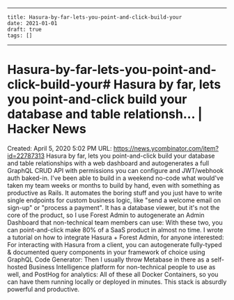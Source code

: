 
---
    title: Hasura-by-far-lets-you-point-and-click-build-your
    date: 2021-01-01    
    draft: true
    tags: []
---
# Hasura-by-far-lets-you-point-and-click-build-your# Hasura by far, lets you point-and-click build your database and table relationsh... | Hacker News
Created: April 5, 2020 5:02 PM
URL: https://news.ycombinator.com/item?id=22787313
Hasura by far, lets you point-and-click build your database and table relationships with a web dashboard and autogenerates a full GraphQL CRUD API with permissions you can configure and JWT/webhook auth baked-in.
I've been able to build in a weekend no-code what would've taken my team weeks or months to build by hand, even with something as productive as Rails.
It automates the boring stuff and you just have to write single endpoints for custom business logic, like "send a welcome email on sign-up" or "process a payment".
It has a database viewer, but it's not the core of the product, so I use Forest Admin to autogenerate an Admin Dashboard that non-technical team members can use:
With these two, you can point-and-click make 80% of a SaaS product in almost no time.
I wrote a tutorial on how to integrate Hasura + Forest Admin, for anyone interested:
For interacting with Hasura from a client, you can autogenerate fully-typed & documented query components in your framework of choice using GraphQL Code Generator:
Then I usually throw Metabase in there as a self-hosted Business Intelligence platform for non-technical people to use as well, and PostHog for analytics:
All of these all Docker Containers, so you can have them running locally or deployed in minutes.
This stack is absurdly powerful and productive.
